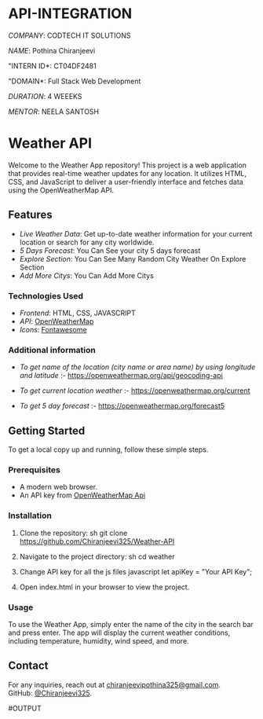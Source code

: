 # API-INTEGRATION

*COMPANY*: CODTECH IT SOLUTIONS

*NAME*: Pothina Chiranjeevi 

"INTERN ID*: CT04DF2481

"DOMAIN*: Full Stack Web Development

*DURATION*: 4 WEEEKS

*MENTOR*: NEELA SANTOSH

# Weather API

Welcome to the Weather App repository! This project is a web application that provides real-time weather updates for any location. It utilizes HTML, CSS, and JavaScript to deliver a user-friendly interface and fetches data using the OpenWeatherMap API.

## Features

- *Live Weather Data*: Get up-to-date weather information for your current location or search for any city worldwide.
- *5 Days Forecast*: You Can See your city 5 days forecast 
- *Explore Section*: You Can See Many Random City Weather On Explore Section
- *Add More Citys*: You Can Add More Citys 

### Technologies Used 

- *Frontend*: HTML, CSS, JAVASCRIPT
- *API*: [OpenWeatherMap](https://openweathermap.org/)
- *Icons*: [Fontawesome](https://fontawesome.com/)

### Additional information 

- *To get name of the location (city name or area name) by using longitude and latitude* :- 
https://openweathermap.org/api/geocoding-api

- *To get current location weather* :- 
https://openweathermap.org/current

- *To get 5 day forecast* :-  https://openweathermap.org/forecast5

## Getting Started

To get a local copy up and running, follow these simple steps.

### Prerequisites

- A modern web browser.
- An API key from [OpenWeatherMap Api](https://home.openweathermap.org/api_keys)

### Installation

1. Clone the repository:
sh
 git clone https://github.com/Chiranjeevi325/Weather-API

2. Navigate to the project directory:
sh 
cd weather

3. Change API key for all the js files
javascript
let apiKey = "Your API Key";
 
4. Open index.html in your browser to view the project.

### Usage

To use the Weather App, simply enter the name of the city in the search bar and press enter. The app will display the current weather conditions, including temperature, humidity, wind speed, and more.

## Contact
For any inquiries, reach out at [chiranjeevipothina325@gmail.com](mailto:chiranjeevipothina325@gmail.com).<br>
GitHub: [@Chiranjeevi325](https://github.com/Chiranjeevi325).<br>

#OUTPUT
